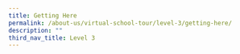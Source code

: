 ```yaml
---
title: Getting Here
permalink: /about-us/virtual-school-tour/level-3/getting-here/
description: ""
third_nav_title: Level 3
---
```

